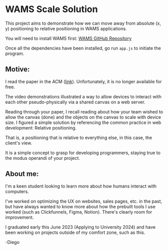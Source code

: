 **WAMS Scale Solution**
=========================================

This project aims to demonstrate how we can move away from absolute (x, y) positioning to relative positioning in WAMS applications.

You will need to install WAMS first: [WAMS GitHub Repository](https://github.com/hcilab/wams#installation)

Once all the dependencies have been installed, go run `app.js` to initiate the program.

Motive:
-------------------------------------------

I read the paper in the ACM ([link](https://dl.acm.org/doi/abs/10.1145/3593236)). Unfortunately, it is no longer available for free.

The video demonstrations illustrated a way to allow devices to interact with each other pseudo-physically via a shared canvas on a web server.

Reading through your paper, I recall reading about how your team wished to allow the canvas (done) and the objects on the canvas to scale with device size. I figured a simple solution by referencing the common practice in web development: Relative positioning.

That is, a positioning that is relative to everything else, in this case, the client's view.

It is a simple concept to grasp for developing programmers, staying true to the modus operandi of your project.

**About me:**
-------------------------------------------

I'm a keen student looking to learn more about how humans interact with computers.

I've worked on optimizing the UX on websites, sales pages, etc. in the past, but have always wanted to know more about how the prebuilt tools I use worked (such as Clickfunnels, Figma, Notion). There's clearly room for improvement.

I graduated early this June 2023 (Applying to University 2024) and have been working on projects outside of my comfort zone, such as this.

-Diego
